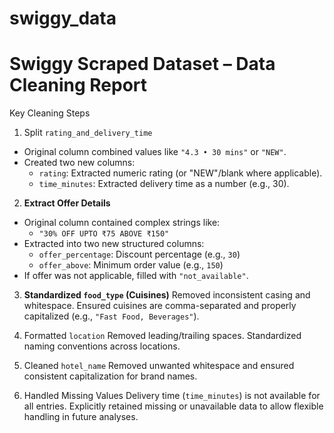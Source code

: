 # swiggy_data
# Swiggy Scraped Dataset – Data Cleaning Report

Key Cleaning Steps

1. Split `rating_and_delivery_time`
- Original column combined values like `"4.3 • 30 mins"` or `"NEW"`.
- Created two new columns:
  - `rating`: Extracted numeric rating (or "NEW"/blank where applicable).
  - `time_minutes`: Extracted delivery time as a number (e.g., 30).

2. **Extract Offer Details**
- Original column contained complex strings like:
  - `"30% OFF UPTO ₹75 ABOVE ₹150"`
- Extracted into two new structured columns:
  - `offer_percentage`: Discount percentage (e.g., `30`)
  - `offer_above`: Minimum order value (e.g., `150`)
- If offer was not applicable, filled with `"not_available"`.

3. **Standardized `food_type` (Cuisines)**
 Removed inconsistent casing and whitespace.
 Ensured cuisines are comma-separated and properly capitalized (e.g., `"Fast Food, Beverages"`).

4. Formatted `location`
 Removed leading/trailing spaces.
 Standardized naming conventions across locations.

5. Cleaned `hotel_name`
 Removed unwanted whitespace and ensured consistent capitalization for brand names.

6. Handled Missing Values
 Delivery time (`time_minutes`) is not available for all entries.
 Explicitly retained missing or unavailable data to allow flexible handling in future analyses.



